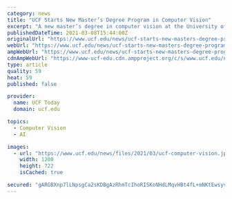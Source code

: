 ```yaml
---
category: news
title: "UCF Starts New Master’s Degree Program in Computer Vision"
excerpt: "A new master’s degree in computer vision at the University of Central Florida to begin this fall will give technology professionals proficiency in a burgeoning field that relies on artificial intelligence to make computers perform complex tasks faster and more accurately than a human."
publishedDateTime: 2021-03-08T15:44:00Z
originalUrl: "https://www.ucf.edu/news/ucf-starts-new-masters-degree-program-in-computer-vision/"
webUrl: "https://www.ucf.edu/news/ucf-starts-new-masters-degree-program-in-computer-vision/"
ampWebUrl: "https://www.ucf.edu/news/ucf-starts-new-masters-degree-program-in-computer-vision/?amp"
cdnAmpWebUrl: "https://www-ucf-edu.cdn.ampproject.org/c/s/www.ucf.edu/news/ucf-starts-new-masters-degree-program-in-computer-vision/?amp"
type: article
quality: 59
heat: 59
published: false

provider:
  name: UCF Today
  domain: ucf.edu

topics:
  - Computer Vision
  - AI

images:
  - url: "https://www.ucf.edu/news/files/2021/03/ucf-computer-vision.jpg"
    width: 1200
    height: 722
    isCached: true

secured: "gARGBXnp7lLNpsgCa2sKDBgAzRhmTcIhoRISKoNHdLMqvHBt4fL+mNKtEwsyvRehq/B58q8Zotdp2V4Lc47r4XRurJfzBkaMFDTkGkuAsNP6Jlnj6kmyLBtPOo5uMgJqcb/zqiQUoYSLzwgySlE1sXXMpxMyQ42fD5tNRJQRZRJj5t9Y4XE7SYWQaG4ZdbWzWGv/tRKHfnQNEfC/xtUx+9Ep6fL6hcXFtm511ytcomBGUGo6250u/NSED3683drH3NGSxZ/DCOlxgQilWNLD8SLqwOOlm4yNroiPvdEHhEeYGc+O9rAWquCf2EUSEVT7AFQiWfr9zxTzqcQMXHPr+3hXljN/Qxh4CmAZ/+OmqXM=;if+rXs46b+nKCmA6moGwgA=="
---
```


